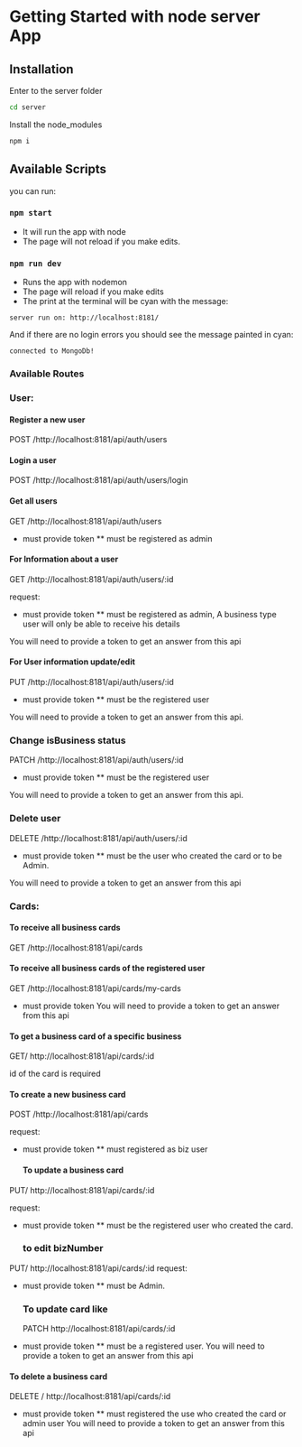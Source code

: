 # Getting Started with node server App

## Installation

Enter to the server folder

```bash
cd server
```

Install the node_modules

```bash
npm i
```

## Available Scripts

you can run:

### `npm start`

- It will run the app with node
- The page will not reload if you make edits.

### `npm run dev`

- Runs the app with nodemon
- The page will reload if you make edits
- The print at the terminal will be cyan with the message:

`server run on: http://localhost:8181/`

And if there are no login errors you should see the message painted in cyan:

`connected to MongoDb!`

### Available Routes

### User:

#### Register a new user

POST /http://localhost:8181/api/auth/users

#### Login a user

POST /http://localhost:8181/api/auth/users/login

#### Get all users

GET /http://localhost:8181/api/auth/users

- must provide token
  \*\* must be registered as admin

#### For Information about a user

GET /http://localhost:8181/api/auth/users/:id

request:

- must provide token
  \*\* must be registered as admin, A business type user will only be able to receive his details

You will need to provide a token to get an answer from this api

#### For User information update/edit

PUT /http://localhost:8181/api/auth/users/:id

- must provide token
  \*\* must be the registered user

You will need to provide a token to get an answer from this api.

### Change isBusiness status

PATCH /http://localhost:8181/api/auth/users/:id

- must provide token
  \*\* must be the registered user

You will need to provide a token to get an answer from this api.

### Delete user

DELETE /http://localhost:8181/api/auth/users/:id

- must provide token
  \*\* must be the user who created the card or to be Admin.

You will need to provide a token to get an answer from this api

### Cards:

#### To receive all business cards

GET /http://localhost:8181/api/cards

#### To receive all business cards of the registered user

GET /http://localhost:8181/api/cards/my-cards

- must provide token
  You will need to provide a token to get an answer from this api

#### To get a business card of a specific business

GET/ http://localhost:8181/api/cards/:id

id of the card is required

#### To create a new business card

POST /http://localhost:8181/api/cards

request:

- must provide token
  \*\* must registered as biz user

  #### To update a business card

PUT/ http://localhost:8181/api/cards/:id

request:

- must provide token
  \*\* must be the registered user who created the card.

  ### to edit bizNumber

PUT/ http://localhost:8181/api/cards/:id
request:

- must provide token
  \*\* must be Admin.

  ### To update card like

  PATCH http://localhost:8181/api/cards/:id

- must provide token
  \*\* must be a registered user.
  You will need to provide a token to get an answer from this api

#### To delete a business card

DELETE / http://localhost:8181/api/cards/:id

- must provide token
  \*\* must registered the use who created the card or admin user
  You will need to provide a token to get an answer from this api

